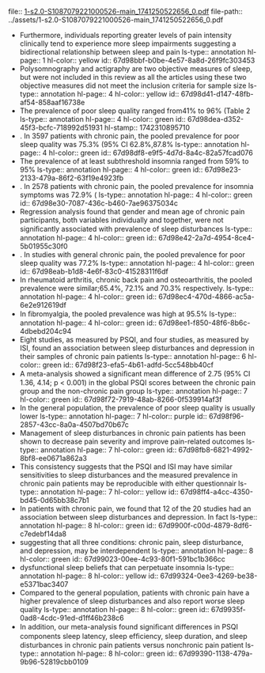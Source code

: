 file:: [1-s2.0-S1087079221000526-main_1741250522656_0.pdf](../assets/1-s2.0-S1087079221000526-main_1741250522656_0.pdf)
file-path:: ../assets/1-s2.0-S1087079221000526-main_1741250522656_0.pdf

- Furthermore, individuals reporting greater levels of pain intensity clinically tend to experience more sleep impairments suggesting a bidirectional relationship between sleep and pain 
  ls-type:: annotation
  hl-page:: 1
  hl-color:: yellow
  id:: 67d98bbf-b0be-4e57-8a8d-26f9fc303453
- Polysomnography and actigraphy are two objective measures of sleep, but were not included in this review as all the articles using these two objective measures did not meet the inclusion criteria for sample size
  ls-type:: annotation
  hl-page:: 4
  hl-color:: yellow
  id:: 67d98d41-d147-48fb-af54-858aaf16738e
- The prevalence of poor sleep quality ranged from41% to 96% (Table 2
  ls-type:: annotation
  hl-page:: 4
  hl-color:: green
  id:: 67d98dea-d352-45f3-bcfc-718992d51931
  hl-stamp:: 1742310895710
- . In 3597 patients with chronic pain, the pooled prevalence for poor sleep quality was 75.3% (95% CI 62.8%,87.8%
  ls-type:: annotation
  hl-page:: 4
  hl-color:: green
  id:: 67d98df8-e9f5-4d7d-8a4c-82a57fcad076
- The prevalence of at least subthreshold insomnia ranged from 59% to 95%
  ls-type:: annotation
  hl-page:: 4
  hl-color:: green
  id:: 67d98e23-2133-479a-86f2-63f19e4923fb
- . In 2578 patients with chronic pain, the pooled prevalence for insomnia symptoms was 72.9% (
  ls-type:: annotation
  hl-page:: 4
  hl-color:: green
  id:: 67d98e30-7087-436c-b460-7ae96375034c
- Regression analysis found that gender and mean age of chronic pain participants, both variables individually and together, were not signiﬁcantly associated with prevalence of sleep disturbances
  ls-type:: annotation
  hl-page:: 4
  hl-color:: green
  id:: 67d98e42-2a7d-4954-8ce4-5b01955c30f0
- . In studies with general chronic pain, the pooled prevalence for poor sleep quality was 77.2%
  ls-type:: annotation
  hl-page:: 4
  hl-color:: green
  id:: 67d98eab-b1d8-4e6f-83c0-41528311f6df
- In rheumatoid arthritis, chronic back pain and osteoarthritis, the pooled prevalence were similar;65.4%, 72.1% and 70.3% respectively.
  ls-type:: annotation
  hl-page:: 4
  hl-color:: green
  id:: 67d98ec4-470d-4866-ac5a-6e2e912619df
- In ﬁbromyalgia, the pooled prevalence was high at 95.5%
  ls-type:: annotation
  hl-page:: 4
  hl-color:: green
  id:: 67d98ee1-f850-48f6-8b6c-4dbebd204c94
- Eight studies, as measured by PSQI, and four studies, as measured by ISI, found an association between sleep disturbances and depression in their samples of chronic pain patients
  ls-type:: annotation
  hl-page:: 6
  hl-color:: green
  id:: 67d98f23-efa5-4b61-adfd-5cc548bb40cf
- A meta-analysis showed a signiﬁcant mean difference of 2.75 (95% CI 1.36, 4.14; p < 0.001) in the global PSQI scores between the chronic pain group and the non-chronic pain group
  ls-type:: annotation
  hl-page:: 7
  hl-color:: green
  id:: 67d98f72-7919-48ab-8266-0f539914af3f
- In the general population, the prevalence of poor sleep quality is usually lower
  ls-type:: annotation
  hl-page:: 7
  hl-color:: purple
  id:: 67d98f96-2857-43cc-8a0a-4507bd70b67c
- Management of sleep disturbances in chronic pain patients has been shown to decrease pain severity and improve pain-related outcomes 
  ls-type:: annotation
  hl-page:: 7
  hl-color:: green
  id:: 67d98fb8-6821-4992-8bf8-ee0671a862a3
- This consistency suggests that the PSQI and ISI may have similar sensitivities to sleep disturbances and the measured prevalence in chronic pain patients may be reproducible with either questionnair
  ls-type:: annotation
  hl-page:: 7
  hl-color:: yellow
  id:: 67d98ff4-a4cc-4350-bd45-0d65bb38c7b1
- In patients with chronic pain, we found that 12 of the 20 studies had an association between sleep disturbances and depression. In fact
  ls-type:: annotation
  hl-page:: 8
  hl-color:: green
  id:: 67d9900f-c00d-4879-8df6-c7edebf14da8
- suggesting that all three conditions: chronic pain, sleep disturbance, and depression, may be interdependent 
  ls-type:: annotation
  hl-page:: 8
  hl-color:: green
  id:: 67d99023-00ee-4c93-80f1-591bc1b366cc
- dysfunctional sleep beliefs that can perpetuate insomnia
  ls-type:: annotation
  hl-page:: 8
  hl-color:: yellow
  id:: 67d99324-0ee3-4269-be38-e5371bac3407
- Compared to the general population, patients with chronic pain have a higher prevalence of sleep disturbances and also report worse sleep quality
  ls-type:: annotation
  hl-page:: 8
  hl-color:: green
  id:: 67d9935f-0ad8-4cdc-91ed-d1ff46b238c6
- In addition, our meta-analysis found signiﬁcant differences in PSQI components sleep latency, sleep efﬁciency, sleep duration, and sleep disturbances in chronic pain patients versus nonchronic pain patient
  ls-type:: annotation
  hl-page:: 8
  hl-color:: green
  id:: 67d99390-1138-479a-9b96-52819cbb0109